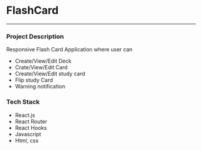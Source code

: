 # FlashCard

--- 
### Project Description
Responsive Flash Card Application where user can
  - Create/View/Edit Deck
  - Crate/View/Edit Card
  - Create/View/Edit study card
  - Flip study Card
  - Warning notification 
  
 ### Tech Stack
  - React.js
  - React Router
  - React Hooks
  - Javascript
  - Html, css
  
  
  
